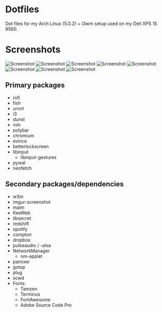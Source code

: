 # Dotfiles
Dot files for my Arch Linux (5.0.2) + i3wm setup used on my Dell XPS 15 9560.

# Screenshots

![Screenshot](https://i.imgur.com/fapJT2j.jpg)
![Screenshot](https://i.imgur.com/GCo2JT6.png)
![Screenshot](https://i.imgur.com/XYJDoKI.png)
![Screenshot](https://i.imgur.com/MqSP16T.png)
![Screenshot](https://i.imgur.com/U634tEQ.jpg)
![Screenshot](https://i.imgur.com/lgGRzTH.png)
![Screenshot](https://i.imgur.com/BREgiaX.jpg)
![Screenshot](https://i.imgur.com/GFbw078.jpg)

## Primary packages

- rofi
- fish
- urxvt
- i3
- dunst
- vim
- polybar
- chromium
- evince
- betterlockscreen
- libinput
  - libinput-gestures
- pywal
- neofetch

## Secondary packages/dependencies

- w3m
- imgur-screenshot
- maim
- KeeWeb
- libsecret
- redshift
- spotify
- compton
- dropbox
- pulseaudio / -alsa
- NetworkManager
  - nm-applet
- pamixer
- gotop
- plug
- xcwd
- Fonts:
  - Tamzen
  - Terminus
  - FontAwesome
  - Adobe Source Code Pro
